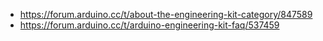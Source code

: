 - https://forum.arduino.cc/t/about-the-engineering-kit-category/847589
- https://forum.arduino.cc/t/arduino-engineering-kit-faq/537459
